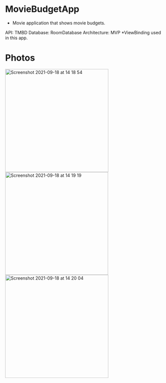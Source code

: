 # MovieBudgetApp

- Movie application that shows movie budgets.

API: TMBD
Database: RoomDatabase
Architecture: MVP
*ViewBinding used in this app.

# Photos

<img width="332" alt="Screenshot 2021-09-18 at 14 18 54" src="https://user-images.githubusercontent.com/70692539/133888613-eab6c17e-a3fc-43ce-a5f2-c1e5c7de073c.png">
<img width="331" alt="Screenshot 2021-09-18 at 14 19 19" src="https://user-images.githubusercontent.com/70692539/133888617-b5a5ee7b-e1e7-49be-9e31-41bd1893452d.png">
<img width="332" alt="Screenshot 2021-09-18 at 14 20 04" src="https://user-images.githubusercontent.com/70692539/133888622-bd2f4c45-71bf-4a95-aef1-e3cfd1f39c8d.png">
